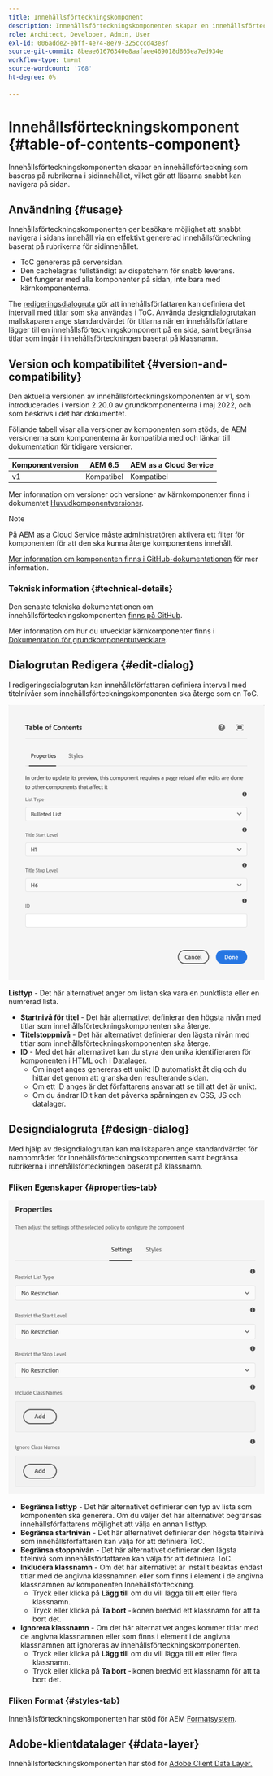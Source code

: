 ```yaml
---
title: Innehållsförteckningskomponent
description: Innehållsförteckningskomponenten skapar en innehållsförteckning som baseras på rubrikerna i sidinnehållet, vilket gör att läsarna snabbt kan navigera på sidan.
role: Architect, Developer, Admin, User
exl-id: 006adde2-ebff-4e74-8e79-325cccd43e8f
source-git-commit: 8beae61676340e8aafaee469018d865ea7ed934e
workflow-type: tm+mt
source-wordcount: '768'
ht-degree: 0%

---
```


# Innehållsförteckningskomponent {#table-of-contents-component}

Innehållsförteckningskomponenten skapar en innehållsförteckning som baseras på rubrikerna i sidinnehållet, vilket gör att läsarna snabbt kan navigera på sidan.

## Användning {#usage}

Innehållsförteckningskomponenten ger besökare möjlighet att snabbt navigera i sidans innehåll via en effektivt genererad innehållsförteckning baserat på rubrikerna för sidinnehållet.

* ToC genereras på serversidan.
* Den cachelagras fullständigt av dispatchern för snabb leverans.
* Det fungerar med alla komponenter på sidan, inte bara med kärnkomponenterna.

The [redigeringsdialogruta](#edit-dialog) gör att innehållsförfattaren kan definiera det intervall med titlar som ska användas i ToC. Använda [designdialogruta](#design-dialog)kan mallskaparen ange standardvärdet för titlarna när en innehållsförfattare lägger till en innehållsförteckningskomponent på en sida, samt begränsa titlar som ingår i innehållsförteckningen baserat på klassnamn.

## Version och kompatibilitet {#version-and-compatibility}

Den aktuella versionen av innehållsförteckningskomponenten är v1, som introducerades i version 2.20.0 av grundkomponenterna i maj 2022, och som beskrivs i det här dokumentet.

Följande tabell visar alla versioner av komponenten som stöds, de AEM versionerna som komponenterna är kompatibla med och länkar till dokumentation för tidigare versioner.

| Komponentversion | AEM 6.5 | AEM as a Cloud Service |
|---|---|---|
| v1 | Kompatibel | Kompatibel |

Mer information om versioner och versioner av kärnkomponenter finns i dokumentet [Huvudkomponentversioner](/help/versions.md).

>[!NOTE]
>
>På AEM as a Cloud Service måste administratören aktivera ett filter för komponenten för att den ska kunna återge komponentens innehåll.
>
>[Mer information om komponenten finns i GitHub-dokumentationen](https://adobe.com/go/aem_cmp_tech_tableofcontents_v1) för mer information.

### Teknisk information {#technical-details}

Den senaste tekniska dokumentationen om innehållsförteckningskomponenten [finns på GitHub](https://adobe.com/go/aem_cmp_tech_tableofcontents_v1).

Mer information om hur du utvecklar kärnkomponenter finns i [Dokumentation för grundkomponentutvecklare](/help/developing/overview.md).

## Dialogrutan Redigera {#edit-dialog}

I redigeringsdialogrutan kan innehållsförfattaren definiera intervall med titelnivåer som innehållsförteckningskomponenten ska återge som en ToC.

![Dialogrutan Redigera i innehållsförteckningskomponenten](/help/assets/tableofcontents-edit.png)

**Listtyp** - Det här alternativet anger om listan ska vara en punktlista eller en numrerad lista.
* **Startnivå för titel** - Det här alternativet definierar den högsta nivån med titlar som innehållsförteckningskomponenten ska återge.
* **Titelstoppnivå** - Det här alternativet definierar den lägsta nivån med titlar som innehållsförteckningskomponenten ska återge.
* **ID** - Med det här alternativet kan du styra den unika identifieraren för komponenten i HTML och i [Datalager](/help/developing/data-layer/overview.md).
   * Om inget anges genereras ett unikt ID automatiskt åt dig och du hittar det genom att granska den resulterande sidan.
   * Om ett ID anges är det författarens ansvar att se till att det är unikt.
   * Om du ändrar ID:t kan det påverka spårningen av CSS, JS och datalager.

## Designdialogruta {#design-dialog}

Med hjälp av designdialogrutan kan mallskaparen ange standardvärdet för namnområdet för innehållsförteckningskomponenten samt begränsa rubrikerna i innehållsförteckningen baserat på klassnamn.

### Fliken Egenskaper {#properties-tab}

![Snabbsökningskomponentens designdialogruta](/help/assets/tableofcontents-design.png)

* **Begränsa listtyp** - Det här alternativet definierar den typ av lista som komponenten ska generera. Om du väljer det här alternativet begränsas innehållsförfattarens möjlighet att välja en annan listtyp.
* **Begränsa startnivån** - Det här alternativet definierar den högsta titelnivå som innehållsförfattaren kan välja för att definiera ToC.
* **Begränsa stoppnivån** - Det här alternativet definierar den lägsta titelnivå som innehållsförfattaren kan välja för att definiera ToC.
* **Inkludera klassnamn** - Om det här alternativet är inställt beaktas endast titlar med de angivna klassnamnen eller som finns i element i de angivna klassnamnen av komponenten Innehållsförteckning.
   * Tryck eller klicka på **Lägg till** om du vill lägga till ett eller flera klassnamn.
   * Tryck eller klicka på **Ta bort** -ikonen bredvid ett klassnamn för att ta bort det.
* **Ignorera klassnamn** - Om det här alternativet anges kommer titlar med de angivna klassnamnen eller som finns i element i de angivna klassnamnen att ignoreras av innehållsförteckningskomponenten.
   * Tryck eller klicka på **Lägg till** om du vill lägga till ett eller flera klassnamn.
   * Tryck eller klicka på **Ta bort** -ikonen bredvid ett klassnamn för att ta bort det.

### Fliken Format {#styles-tab}

Innehållsförteckningskomponenten har stöd för AEM [Formatsystem](/help/get-started/authoring.md#component-styling).

## Adobe-klientdatalager {#data-layer}

Innehållsförteckningskomponenten har stöd för [Adobe Client Data Layer.](/help/developing/data-layer/overview.md)
